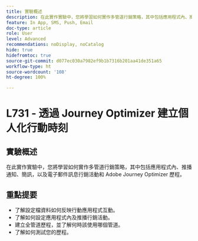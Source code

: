 ```yaml
---
title: 實驗概述
description: 在此實作實驗中，您將學習如何實作多管道行銷策略，其中包括應用程式內、推播通知、簡訊，以及電子郵件訊息行銷活動和 Adobe Journey Optimizer 歷程。
feature: In App, SMS, Push, Email
doc-type: article
role: User
level: Advanced
recommendations: noDisplay, noCatalog
hide: true
hidefromtoc: true
source-git-commit: d077ec030a7982ef9b1b7316b201aa41de351a65
workflow-type: ht
source-wordcount: '108'
ht-degree: 100%

---
```



# L731 - 透過 Journey Optimizer 建立個人化行動時刻

## 實驗概述

在此實作實驗中，您將學習如何實作多管道行銷策略，其中包括應用程式內、推播通知、簡訊，以及電子郵件訊息行銷活動和 Adobe Journey Optimizer 歷程。

## 重點提要

* 了解設定檔資料如何反映行動應用程式互動。
* 了解如何設定應用程式內及推播行銷活動。
* 建立全管道歷程，並了解何時該使用哪個管道。
* 了解如何測試您的歷程。
